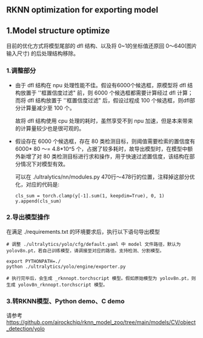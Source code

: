 ## RKNN optimization for exporting model

## 1.Model structure optimize

目前的优化方式将模型尾部的 dfl 结构、以及将 0~1的坐标值还原回 0～640(图片输入尺寸) 的后处理结构移除。



### 1.调整部分

- 由于 dfl 结构在 npu 处理性能不佳。假设有6000个候选框，原模型将 dfl 结构放置于 ''框置信度过滤" 前，则 6000 个候选框都需要计算经过 dfl 计算；而将 dfl 结构放置于 ''框置信度过滤" 后，假设过程成 100 个候选框，则dfl部分计算量减少至 100 个。

  故将 dfl 结构使用 cpu 处理的耗时，虽然享受不到 npu 加速，但是本来带来的计算量较少也是很可观的。



- 假设存在 6000 个候选框，存在 80 类检测目标，则阈值需要检索的置信度有 6000* 80 ～= 4.8*10^5 个，占据了较多耗时，故导出模型时，在模型中额外新增了对 80 类检测目标进行求和操作，用于快速过滤置信度，该结构在部分情况下对模型有效。

  可以在 ./ultralytics/nn/modules.py  470行～478行的位置，注释掉这部分优化，对应的代码是:

  ```
  cls_sum = torch.clamp(y[-1].sum(1, keepdim=True), 0, 1)
  y.append(cls_sum)
  ```

  



### 2.导出模型操作

在满足 ./requirements.txt 的环境要求后，执行以下语句导出模型

```
# 调整 ./ultralytics/yolo/cfg/default.yaml 中 model 文件路径，默认为 yolov8n.pt，若自己训练模型，请调接至对应的路径。支持检测、分割模型。

export PYTHONPATH=./
python ./ultralytics/yolo/engine/exporter.py

# 执行完毕后，会生成 _rknnopt.torchscript 模型。假如原始模型为 yolov8n.pt，则生成 yolov8n_rknnopt.torchscript 模型。
```





### 3.转RKNN模型、Python demo、C demo

请参考 https://github.com/airockchip/rknn_model_zoo/tree/main/models/CV/object_detection/yolo 


